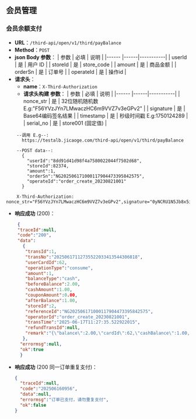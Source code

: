 ## 会员管理
### 会员余额支付
- **URL**：`/third-api/open/v1/third/payBalance`
- **Method**：`POST`
- **json Body 参数**：
  | 参数     | 必填 | 说明      |
  |------    |------|-----------|
  | userId   | 是   | 用户 ID   |
  | storeId   | 是   |  store_code  |
  | amount   | 是   |  商品金额    |
  | orderSn   | 是   |  订单号  |
  | operateId   | 是   |  操作id  |
- **请求头**：
   - **name**：`X-Third-Authorization`
  - **请求头构建 参数**：
    | 参数     | 必填 | 说明      |
    |------    |------|-----------|
    | nonce_str   | 是   | 32位随机随机数 E.g:"F56YVzJYn7LMwaczHC6m9VVZ7v3eGPv2" |
    | signature   | 是   |  Base64编码签名结果  |
    | timestamp   | 是   |  秒级时间戳 E.g:1750124289 |
    | serial_no   | 是   |  store001  (固定值)  |
```
    --调用 E.g--:
      https://testalb.jicaoge.com/third-api/open/v1/third/payBalance

    --POST data--:
      {
        "userId":"8dd91d41d98f4a7580022044f7502d68",
        "storeId":82374,
        "amount":1,
        "orderSn":"NG202506171000117904473395842575",
        "operateId":"order_create_20230821001"
      }

    X-Third-Authorization: nonce_str="F56YVzJYn7LMwaczHC6m9VVZ7v3eGPv2",signature="0yNCRU1N5Jb8x5iShrXv1ITa8Sh//9Q/RmaGLfU46oQKjavKPwAomY9atQmFDG8xgIvIOaAZ2WoUSwB5DWNcrD9gp1SGYVklbP3mmgPsiMNolwIofdxLfRDv8KKK9QYCyW4PtyYnXPaNfcpVCLSGt+8oDpe23H2gUsYITu2KJpvcrgD4tg/P+Sl85FBTzFynU9+vJ3gADd77KlA3SoMdXf69CUzGhyAfEF51gvHQ0m8Gbs1+QpQqc8lxzRB20+kRVXkJHLbppzLcu7thME21xaJlF/SeOm7IstqzBYuhEk4unLf5f28yEdnVxDTSq0aZKr73mPAzC/F0Ha+4885qsw==",timestamp="1750124289",serial_no="store001"

```
- **响应成功** (200)：
  ```json
   {
   "traceId":null,
   "code":"200",
   "data":  
     {
      "transId":1,
      "transNo":"20250617112735522033413544306818",
      "userCardId":62,
      "operationType":"consume",
      "amount":1,
      "balanceType":"cash",
      "beforeBalance":2.00,
      "cashAmount":1.00,
      "couponAmount":0.00,
      "afterBalance":1.00,
      "storeId":2,
      "referenceId":"NG202506171000117904473395842575",
      "operatorId":"order_create_20230821001",
      "transTime":"2025-06-17T11:27:35.522922015",
      "refundTransId":null,
      "remark":"{\"balance\":2.00,\"cardId\":62,\"cashBalance\":1.00,\"couponBalance\":1.00,\"createTime\":\"2025-06-16 20:48:36\",\"updateTime\":\"2025-06-16 20:48:36.745\",\"userCardId\":62,\"userId\":\"8dd91d41d98f4a7580022044f7502d68\",\"version\":0}"
     },
    "errormsg":null,
    "ok":true
    }

- **响应成功** (200 同一订单重复支付)：
  ```json
  {
    "traceId":null,
    "code":"202506160956",
    "data":null,
    "errormsg":"订单已支付，请勿重复支付",
    "ok":false
  }
